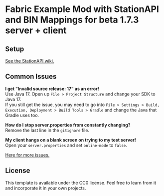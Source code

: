 # Fabric Example Mod with StationAPI and BIN Mappings for beta 1.7.3 server + client

## Setup

[See the StationAPI wiki.](https://github.com/ModificationStation/StationAPI/wiki)

## Common Issues

**I get "Invalid source release: 17" as an error!**  
Use Java 17. Open up `File > Project Structure` and change your SDK to Java 17.  
If you still get the issue, you may need to go into `File > Settings > Build, Execution, Deployment > Build Tools > Gradle` and change the Java that Gradle uses too.

**How do I stop server.properties from constantly changing?**  
Remove the last line in the `gitignore` file.

**My client hangs on a blank screen on trying to my test server!**  
Open your `server.properties` and set `online-mode` to `false`.

[Here for more issues.](https://github.com/calmilamsy/BIN-fabric-example-mod#common-issues)

## License

This template is available under the CC0 license. Feel free to learn from it and incorporate it in your own projects.
